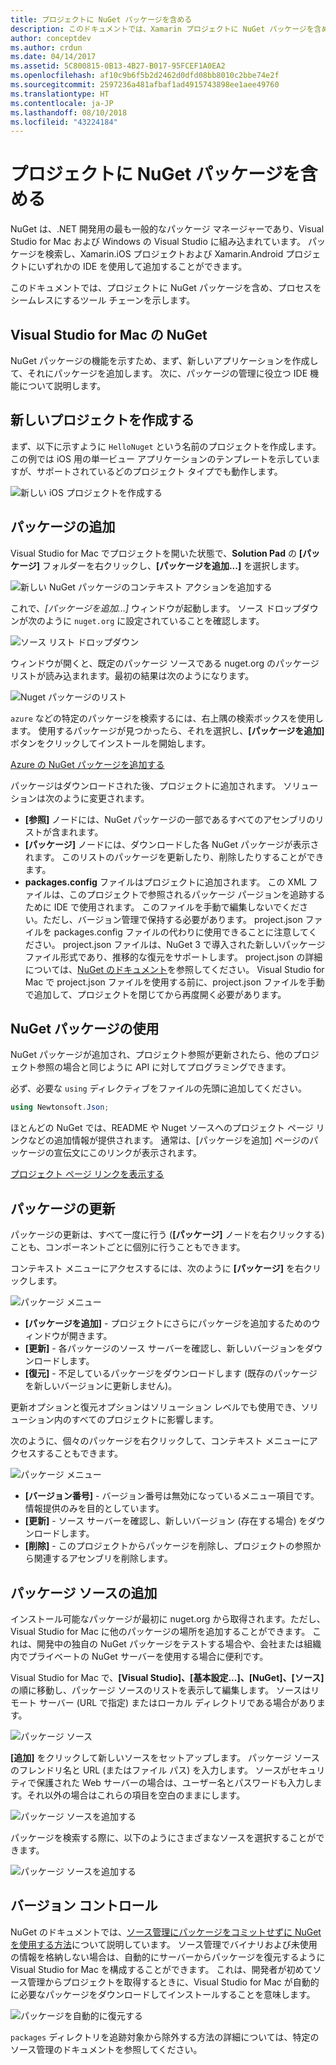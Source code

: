 ```yaml
---
title: プロジェクトに NuGet パッケージを含める
description: このドキュメントでは、Xamarin プロジェクトに NuGet パッケージを含める方法について説明します。 パッケージの検索およびダウンロードの手順を説明し、IDE 統合機能の概要を示します。
author: conceptdev
ms.author: crdun
ms.date: 04/14/2017
ms.assetid: 5C800815-0B13-4B27-B017-95FCEF1A0EA2
ms.openlocfilehash: af10c9b6f5b2d2462d0dfd08bb8010c2bbe74e2f
ms.sourcegitcommit: 2597236a481afbaf1ad4915743898ee1aee49760
ms.translationtype: HT
ms.contentlocale: ja-JP
ms.lasthandoff: 08/10/2018
ms.locfileid: "43224184"
---
```

# <a name="including-a-nuget-package-in-your-project"></a>プロジェクトに NuGet パッケージを含める

NuGet は、.NET 開発用の最も一般的なパッケージ マネージャーであり、Visual Studio for Mac および Windows の Visual Studio に組み込まれています。 パッケージを検索し、Xamarin.iOS プロジェクトおよび Xamarin.Android プロジェクトにいずれかの IDE を使用して追加することができます。

このドキュメントでは、プロジェクトに NuGet パッケージを含め、プロセスをシームレスにするツール チェーンを示します。

## <a name="nuget-in-visual-studio-for-mac"></a>Visual Studio for Mac の NuGet

NuGet パッケージの機能を示すため、まず、新しいアプリケーションを作成して、それにパッケージを追加します。 次に、パッケージの管理に役立つ IDE 機能について説明します。

## <a name="create-a-new-project"></a>新しいプロジェクトを作成する

まず、以下に示すように `HelloNuget` という名前のプロジェクトを作成します。 この例では iOS 用の単一ビュー アプリケーションのテンプレートを示していますが、サポートされているどのプロジェクト タイプでも動作します。

![新しい iOS プロジェクトを作成する](media/nuget-walkthrough-NewProject.png)

## <a name="adding-a-package"></a>パッケージの追加

Visual Studio for Mac でプロジェクトを開いた状態で、**Solution Pad** の **[パッケージ]** フォルダーを右クリックし、**[パッケージを追加...]** を選択します。

![新しい NuGet パッケージのコンテキスト アクションを追加する](media/nuget-walkthrough-PackagesMenu.png)

これで、_[パッケージを追加...]_ ウィンドウが起動します。 ソース ドロップダウンが次のように `nuget.org` に設定されていることを確認します。

![ソース リスト ドロップダウン](media/nuget-walkthrough-Source.png)

ウィンドウが開くと、既定のパッケージ ソースである nuget.org のパッケージ リストが読み込まれます。最初の結果は次のようになります。

![Nuget パッケージのリスト](media/nuget-walkthrough-AddPackages1.png)

`azure` などの特定のパッケージを検索するには、右上隅の検索ボックスを使用します。 使用するパッケージが見つかったら、それを選択し、**[パッケージを追加]** ボタンをクリックしてインストールを開始します。


[Azure の NuGet パッケージを追加する](media/nuget-walkthrough-AddPackages2.png)

パッケージはダウンロードされた後、プロジェクトに追加されます。 ソリューションは次のように変更されます。

* **[参照]** ノードには、NuGet パッケージの一部であるすべてのアセンブリのリストが含まれます。
* **[パッケージ]** ノードには、ダウンロードした各 NuGet パッケージが表示されます。 このリストのパッケージを更新したり、削除したりすることができます。
* **packages.config** ファイルはプロジェクトに追加されます。 この XML ファイルは、このプロジェクトで参照されるパッケージ パージョンを追跡するために IDE で使用されます。 このファイルを手動で編集しないでください。ただし、バージョン管理で保持する必要があります。 project.json ファイルを packages.config ファイルの代わりに使用できることに注意してください。 project.json ファイルは、NuGet 3 で導入された新しいパッケージ ファイル形式であり、推移的な復元をサポートします。 project.json の詳細については、[NuGet のドキュメント](http://docs.microsoft.com/NuGet/Schema/Project-Json)を参照してください。 Visual Studio for Mac で project.json ファイルを使用する前に、project.json ファイルを手動で追加して、プロジェクトを閉じてから再度開く必要があります。

## <a name="using-nuget-packages"></a>NuGet パッケージの使用

NuGet パッケージが追加され、プロジェクト参照が更新されたら、他のプロジェクト参照の場合と同じように API に対してプログラミングできます。

必ず、必要な `using` ディレクティブをファイルの先頭に追加してください。

```csharp
using Newtonsoft.Json;
```

ほとんどの NuGet では、README や Nuget ソースへのプロジェクト ページ リンクなどの追加情報が提供されます。 通常は、[パッケージを追加] ページのパッケージの宣伝文にこのリンクが表示されます。

[プロジェクト ページ リンクを表示する](media/nuget-walkthrough-project-page.png)

<a name="Package_Updates" class="injected"></a>

## <a name="package-updates"></a>パッケージの更新

パッケージの更新は、すべて一度に行う (**[パッケージ]** ノードを右クリックする) ことも、コンポーネントごとに個別に行うこともできます。

コンテキスト メニューにアクセスするには、次のように **[パッケージ]** を右クリックします。

![パッケージ メニュー](media/nuget-walkthrough-PackagesMenu.png)

*   **[パッケージを追加]** - プロジェクトにさらにパッケージを追加するためのウィンドウが開きます。
*   **[更新]** - 各パッケージのソース サーバーを確認し、新しいバージョンをダウンロードします。
*   **[復元]** - 不足しているパッケージをダウンロードします (既存のパッケージを新しいバージョンに更新しません)。

更新オプションと復元オプションはソリューション レベルでも使用でき、ソリューション内のすべてのプロジェクトに影響します。 

次のように、個々のパッケージを右クリックして、コンテキスト メニューにアクセスすることもできます。

![パッケージ メニュー](media/nuget-walkthrough-PackageMenu.png)

*   **[バージョン番号]** - バージョン番号は無効になっているメニュー項目です。情報提供のみを目的としています。
*   **[更新]** - ソース サーバーを確認し、新しいバージョン (存在する場合) をダウンロードします。
*   **[削除]** - このプロジェクトからパッケージを削除し、プロジェクトの参照から関連するアセンブリを削除します。


## <a name="adding-package-sources"></a>パッケージ ソースの追加

インストール可能なパッケージが最初に nuget.org から取得されます。ただし、Visual Studio for Mac に他のパッケージの場所を追加することができます。 これは、開発中の独自の NuGet パッケージをテストする場合や、会社または組織内でプライベートの NuGet サーバーを使用する場合に便利です。

Visual Studio for Mac で、**[Visual Studio]、[基本設定...]、[NuGet]、[ソース]** の順に移動し、パッケージ ソースのリストを表示して編集します。 ソースはリモート サーバー (URL で指定) またはローカル ディレクトリである場合があります。 

![パッケージ ソース](media/nuget-walkthrough-PackageSource.png)

**[追加]** をクリックして新しいソースをセットアップします。 パッケージ ソースのフレンドリ名と URL (またはファイル パス) を入力します。 ソースがセキュリティで保護された Web サーバーの場合は、ユーザー名とパスワードも入力します。それ以外の場合はこれらの項目を空白のままにします。

![パッケージ ソースを追加する](media/nuget-walkthrough-PackageSource2.png)

パッケージを検索する際に、以下のようにさまざまなソースを選択することができます。

![パッケージ ソースを追加する](media/nuget-walkthrough-PackageSource3.png)

## <a name="version-control"></a>バージョン コントロール

NuGet のドキュメントでは、[ソース管理にパッケージをコミットせずに NuGet を使用する方法](https://docs.microsoft.com/nuget/consume-packages/packages-and-source-control)について説明しています。 ソース管理でバイナリおよび未使用の情報を格納しない場合は、自動的にサーバーからパッケージを復元するように Visual Studio for Mac を構成することができます。 これは、開発者が初めてソース管理からプロジェクトを取得するときに、Visual Studio for Mac が自動的に必要なパッケージをダウンロードしてインストールすることを意味します。

![パッケージを自動的に復元する](media/nuget-walkthrough-AutoRestore.png)

`packages` ディレクトリを追跡対象から除外する方法の詳細については、特定のソース管理のドキュメントを参照してください。

